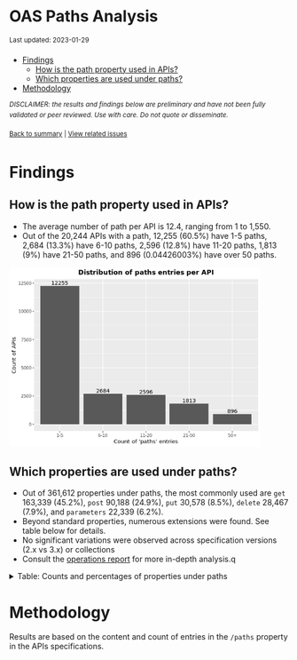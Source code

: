 OAS Paths Analysis
================
<sup>Last updated: 2023-01-29</sup>

- <a href="#findings" id="toc-findings">Findings</a>
  - <a href="#how-is-the-path-property-used-in-apis"
    id="toc-how-is-the-path-property-used-in-apis">How is the path property
    used in APIs?</a>
  - <a href="#which-properties-are-used-under-paths"
    id="toc-which-properties-are-used-under-paths">Which properties are used
    under paths?</a>
- <a href="#methodology" id="toc-methodology">Methodology</a>

<sup>*DISCLAIMER: the results and findings below are preliminary and
have not been fully validated or peer reviewed. Use with care. Do not
quote or disseminate.*</sup>

<sup>[Back to summary](oas_summary.md) \| [View related
issues](https://github.com/postman-open-technologies/knowledge-base/labels/oas%3Apaths)</sup>

# Findings

## How is the path property used in APIs?

- The average number of path per API is 12.4, ranging from 1 to 1,550.
- Out of the 20,244 APIs with a path, 12,255 (60.5%) have 1-5 paths,
  2,684 (13.3%) have 6-10 paths, 2,596 (12.8%) have 11-20 paths, 1,813
  (9%) have 21-50 paths, and 896 (0.04426003%) have over 50 paths.

<img src="oas_paths_files/figure-gfm/oas_paths_buckets_barplot-1.png" width="90%" />

## Which properties are used under paths?

- Out of 361,612 properties under paths, the most commonly used are
  `get` 163,339 (45.2%), `post` 90,188 (24.9%), `put` 30,578 (8.5%),
  `delete` 28,467 (7.9%), and `parameters` 22,339 (6.2%).
- Beyond standard properties, numerous extensions were found. See table
  below for details.
- No significant variations were observed across specification versions
  (2.x vs 3.x) or collections
- Consult the [operations report](oas_paths_operations.md) for more
  in-depth analysis.q

<details>
<summary>
Table: Counts and percentages of properties under paths
</summary>

| property                               |      n |       pct |
|:---------------------------------------|-------:|----------:|
| get                                    | 163339 | 0.4516968 |
| post                                   |  90188 | 0.2494054 |
| put                                    |  30578 | 0.0845602 |
| delete                                 |  28467 | 0.0787225 |
| parameters                             |  22339 | 0.0617762 |
| patch                                  |   7933 | 0.0219379 |
| x-swagger-router-controller            |   6101 | 0.0168717 |
| \$ref                                  |   4482 | 0.0123945 |
| description                            |   1776 | 0.0049113 |
| servers                                |   1180 | 0.0032632 |
| summary                                |    717 | 0.0019828 |
| options                                |    711 | 0.0019662 |
| x-endpoint                             |    687 | 0.0018998 |
| x-platforms-available                  |    663 | 0.0018335 |
| head                                   |    334 | 0.0009236 |
| x-swagger-pipe                         |    293 | 0.0008103 |
| x-route-enum                           |    291 | 0.0008047 |
| x-twilio                               |    250 | 0.0006913 |
| x-api-version                          |    175 | 0.0004839 |
| x-summary                              |    144 | 0.0003982 |
| x-linode-cli-command                   |    133 | 0.0003678 |
| x-default-output-properties            |    129 | 0.0003567 |
| x-path-type                            |    129 | 0.0003567 |
| x-description                          |     81 | 0.0002240 |
| x-restlet                              |     64 | 0.0001770 |
| x-related-model                        |     45 | 0.0001244 |
| x-gelato-group                         |     39 | 0.0001079 |
| x-vault-unauthenticated                |     33 | 0.0000913 |
| x-modules                              |     25 | 0.0000691 |
| x-vault-sudo                           |     25 | 0.0000691 |
| x-controller                           |     25 | 0.0000691 |
| x-amazon-apigateway-any-method         |     22 | 0.0000608 |
| trace                                  |     14 | 0.0000387 |
| x-WM-COMPLETE_PATH                     |     14 | 0.0000387 |
| x-a127-apply                           |     14 | 0.0000387 |
| x-ms-notification-content              |     14 | 0.0000387 |
| x-vault-createSupported                |     11 | 0.0000304 |
| x-amf-description                      |     11 | 0.0000304 |
| x-swagger-section-capabilities         |      9 | 0.0000249 |
| x-eac-ignore                           |      8 | 0.0000221 |
| x-swagger-section-2fa-bypass-permitted |      7 | 0.0000194 |
| x-data_classification                  |      7 | 0.0000194 |
| x-volos-apply                          |      7 | 0.0000194 |
| x-external                             |      7 | 0.0000194 |
| x-internal                             |      7 | 0.0000194 |
| x-controller-interface                 |      6 | 0.0000166 |
| x-zendesk-owner                        |      6 | 0.0000166 |
| x-order                                |      6 | 0.0000166 |
| x-swagger-route-controller             |      5 | 0.0000138 |
| x-python-connexion-openapi-name        |      4 | 0.0000111 |
| x-private                              |      4 | 0.0000111 |
| x-kusk                                 |      4 | 0.0000111 |
| x-snyk-api-resource                    |      4 | 0.0000111 |
| x-handler                              |      4 | 0.0000111 |
| x-vertx-event-bus                      |      3 | 0.0000083 |
| x-exegesis-controller                  |      2 | 0.0000055 |
| x-amzn-api-sandbox                     |      2 | 0.0000055 |
| x-annotation-meta-data                 |      2 | 0.0000055 |
| x-annotation-experimental              |      2 | 0.0000055 |
| x-oba-custom                           |      2 | 0.0000055 |
| x-annotation-clearanceLevel            |      2 | 0.0000055 |
| x-annotation-counting                  |      2 | 0.0000055 |
| x-db-table-name                        |      2 | 0.0000055 |
| x-style-validator-ignored              |      2 | 0.0000055 |
| x-wso2-production-endpoints            |      2 | 0.0000055 |
| x-wso2-sandbox-endpoints               |      2 | 0.0000055 |
| x-wso2-disable-security                |      1 | 0.0000028 |
| x-temp                                 |      1 | 0.0000028 |
| x-DNB-Name                             |      1 | 0.0000028 |
| x-wso2-request-interceptor             |      1 | 0.0000028 |
| x-swagstar                             |      1 | 0.0000028 |
| x-openapi-router-controller            |      1 | 0.0000028 |
| x-test                                 |      1 | 0.0000028 |
| x-bank                                 |      1 | 0.0000028 |
| x-route-filters                        |      1 | 0.0000028 |
| x-kong-plugin-key-auth                 |      1 | 0.0000028 |
| x-DNB-ID                               |      1 | 0.0000028 |
| x-a127-authorizations                  |      1 | 0.0000028 |
| x-zally-ignore                         |      1 | 0.0000028 |
| x-oad-type                             |      1 | 0.0000028 |
| x-comment                              |      1 | 0.0000028 |
| x-volos-authorizations                 |      1 | 0.0000028 |

</details>

# Methodology

Results are based on the content and count of entries in the `/paths`
property in the APIs specifications.
